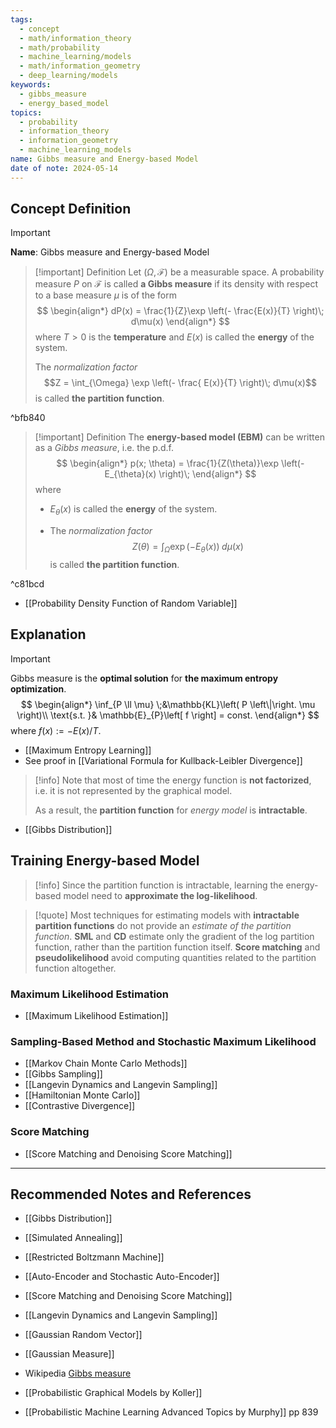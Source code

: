 ```yaml
---
tags:
  - concept
  - math/information_theory
  - math/probability
  - machine_learning/models
  - math/information_geometry
  - deep_learning/models
keywords:
  - gibbs_measure
  - energy_based_model
topics:
  - probability
  - information_theory
  - information_geometry
  - machine_learning_models
name: Gibbs measure and Energy-based Model
date of note: 2024-05-14
---
```


## Concept Definition

>[!important]
>**Name**: Gibbs measure and Energy-based Model

>[!important] Definition
>Let $(\Omega, \mathscr{F})$ be a measurable space. A probability measure $P$ on $\mathscr{F}$ is called **a Gibbs measure** if its density with respect to a base measure $\mu$ is of the form
>$$
>\begin{align*}
>dP(x) = \frac{1}{Z}\exp \left(- \frac{E(x)}{T}  \right)\; d\mu(x)
\end{align*}
>$$
>where $T >0$ is the **temperature** and $E(x)$ is called the **energy** of the system. 
>
>The *normalization factor* $$Z = \int_{\Omega} \exp \left(- \frac{ E(x)}{T}  \right)\; d\mu(x)$$ is called **the partition function**.

^bfb840

>[!important] Definition
>The **energy-based model (EBM)** can be written as a *Gibbs measure*, i.e. the p.d.f.
> $$
>\begin{align*}
>p(x; \theta) = \frac{1}{Z(\theta)}\exp \left(- E_{\theta}(x) \right)\; 
\end{align*}
>$$
>where
>- $E_{\theta}(x)$ is called the **energy** of the system. 
>
>- The *normalization factor* $$Z(\theta) = \int_{\Omega} \exp \left(- E_{\theta}(x) \right)\; d\mu(x)$$ is called **the partition function**.

^c81bcd


- [[Probability Density Function of Random Variable]]


## Explanation

>[!important]
>Gibbs measure is the **optimal solution** for **the maximum entropy optimization**.
>$$
>\begin{align*}
>\inf_{P \ll \mu} \;&\mathbb{KL}\left( P \left\|\right. \mu \right)\\
>\text{s.t. }& \mathbb{E}_{P}\left[ f \right] = const.
\end{align*}
>$$
>where $f(x) := - E(x) / T.$

- [[Maximum Entropy Learning]]
- See proof in [[Variational Formula for Kullback-Leibler Divergence]]

>[!info]
>Note that most of time the energy function is **not factorized**, i.e. it is not represented by the graphical model.  
>
>As a result, the **partition function** for *energy model* is **intractable**.

- [[Gibbs Distribution]]

## Training Energy-based Model

>[!info]
>Since the partition function is intractable, learning the energy-based model need to **approximate the log-likelihood**.

>[!quote]
>Most techniques for estimating models with **intractable partition functions** do not provide an *estimate of the partition function*. **SML** and **CD** estimate only the gradient of the log partition function, rather than the partition function itself. **Score matching** and **pseudolikelihood** avoid computing quantities related to the partition function altogether.

### Maximum Likelihood Estimation

- [[Maximum Likelihood Estimation]]

### Sampling-Based Method and Stochastic Maximum Likelihood

- [[Markov Chain Monte Carlo Methods]]
- [[Gibbs Sampling]]
- [[Langevin Dynamics and Langevin Sampling]]
- [[Hamiltonian Monte Carlo]]
- [[Contrastive Divergence]]

### Score Matching

- [[Score Matching and Denoising Score Matching]]



-----------
##  Recommended Notes and References

- [[Gibbs Distribution]]
- [[Simulated Annealing]]
- [[Restricted Boltzmann Machine]]
- [[Auto-Encoder and Stochastic Auto-Encoder]]
- [[Score Matching and Denoising Score Matching]]
- [[Langevin Dynamics and Langevin Sampling]]

- [[Gaussian Random Vector]]
- [[Gaussian Measure]]

- Wikipedia [Gibbs measure](https://en.wikipedia.org/wiki/Gibbs_measure)
- [[Probabilistic Graphical Models by Koller]]
- [[Probabilistic Machine Learning Advanced Topics by Murphy]] pp 839